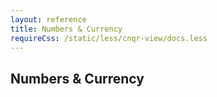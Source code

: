 ```yaml
---
layout: reference
title: Numbers & Currency
requireCss: /static/less/cnqr-view/docs.less
---
```


## Numbers & Currency ##
